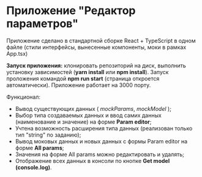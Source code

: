 # Приложение "Редактор параметров"

 Приложение сделано в стандартной сборке React + TypeScript в одном файле (стили интерфейсы, вынесенные компоненты, моки в рамках App.tsx)

**Запуск приложения:** 
клонировать репозиторий на диск, выполнить установку зависимостей (__yarn install__ или __npm install__). Запуск проложения командой __npm run start__ (страница откроется автоматически). Приложение работает на 3000 порту.

Функционал:
- Вывод существующих данных ( _mockParams_, _mockModel_ );
- Выбор типа создаваемых данных и ввод самих данных (наименование и значение) на форме __Param editor__;
- Учтена возможность расширения типа данных (реализован только тип "string" по заданию);
- Вывод моковых данных и новых данных с формы Param editor на форме __All params__;
- Значения на форме All params можно редактировать и удалять;
- Отображение всех данных в консоли по кнопке __Get model (console.log)__.